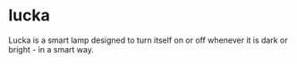 # lucka
Lucka is a smart lamp designed to turn itself on or off whenever it is dark or bright - in a smart way.
